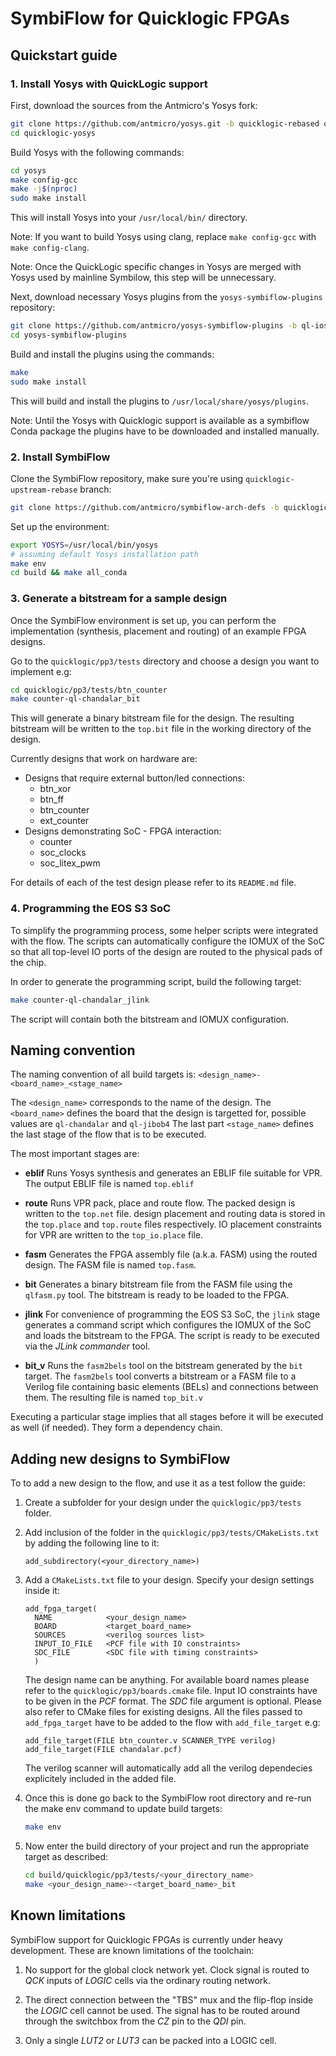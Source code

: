 # SymbiFlow for Quicklogic FPGAs

## Quickstart guide

### 1. Install Yosys with QuickLogic support

First, download the sources from the Antmicro's Yosys fork:

```bash
git clone https://github.com/antmicro/yosys.git -b quicklogic-rebased quicklogic-yosys
cd quicklogic-yosys
```

Build Yosys with the following commands:

```bash
cd yosys
make config-gcc
make -j$(nproc)
sudo make install
```

This will install Yosys into your `/usr/local/bin/` directory.

Note: If you want to build Yosys using clang, replace `make config-gcc` with `make config-clang`.

Note: Once the QuickLogic specific changes in Yosys are merged with Yosys used by mainline Symbilow, this step will be unnecessary.

Next, download necessary Yosys plugins from the `yosys-symbiflow-plugins` repository:

```bash
git clone https://github.com/antmicro/yosys-symbiflow-plugins -b ql-ios
cd yosys-symbiflow-plugins
```

Build and install the plugins using the commands:

```bash
make
sudo make install
```

This will build and install the plugins to `/usr/local/share/yosys/plugins`.

Note: Until the Yosys with Quicklogic support is available as a symbiflow Conda package the plugins have to be downloaded and installed manually.

### 2. Install SymbiFlow

Clone the SymbiFlow repository, make sure you're using `quicklogic-upstream-rebase` branch:

```bash
git clone https://github.com/antmicro/symbiflow-arch-defs -b quicklogic-upstream-rebase
```

Set up the environment:

```bash
export YOSYS=/usr/local/bin/yosys
# assuming default Yosys installation path
make env
cd build && make all_conda
```

### 3. Generate a bitstream for a sample design

Once the SymbiFlow environment is set up, you can perform the implementation (synthesis, placement and routing) of an example FPGA designs.

Go to the `quicklogic/pp3/tests` directory and choose a design you want to implement e.g:

```bash
cd quicklogic/pp3/tests/btn_counter
make counter-ql-chandalar_bit 
```

This will generate a binary bitstream file for the design. The resulting bitstream will be written to the `top.bit` file in the working directory of the design.

Currently designs that work on hardware are:

- Designs that require external button/led connections:
	- btn_xor
	- btn_ff
	- btn_counter
	- ext_counter
- Designs demonstrating SoC - FPGA interaction:
	- counter
	- soc_clocks
	- soc_litex_pwm

For details of each of the test design please refer to its `README.md` file.

### 4. Programming the EOS S3 SoC

To simplify the programming process, some helper scripts were integrated with the flow.
The scripts can automatically configure the IOMUX of the SoC so that all top-level IO ports of the design are routed to the physical pads of the chip.

In order to generate the programming script, build the following target:

```bash
make counter-ql-chandalar_jlink
```

The script will contain both the bitstream and IOMUX configuration.

## Naming convention

The naming convention of all build targets is: `<design_name>-<board_name>_<stage_name>`

The `<design_name>` corresponds to the name of the design.
The `<board_name>` defines the board that the design is targetted for, possible values are `ql-chandalar` and `ql-jibob4`
The last part `<stage_name>` defines the last stage of the flow that is to be executed.

The most important stages are:

- **eblif**
    Runs Yosys synthesis and generates an EBLIF file suitable for VPR. The output EBLIF file is named `top.eblif`

- **route**
    Runs VPR pack, place and route flow. The packed design is written to the `top.net` file. design placement and routing data is stored in the `top.place` and `top.route` files respectively. IO placement constraints for VPR are written to the `top_io.place` file.

- **fasm**
    Generates the FPGA assembly file (a.k.a. FASM) using the routed design. The FASM file is named `top.fasm`.

- **bit**
    Generates a binary bitstream file from the FASM file using the `qlfasm.py` tool. The bitstream is ready to be loaded to the FPGA.

- **jlink**
    For convenience of programming the EOS S3 SoC, the `jlink` stage generates a command script which configures the IOMUX of the SoC and loads the bitstream to the FPGA. The script is ready to be executed via the *JLink commander* tool.

- **bit_v**
    Runs the `fasm2bels` tool on the bitstream generated by the `bit` target. The ``fasm2bels`` tool converts a bitstream or a FASM file to a Verilog file containing basic elements (BELs) and connections between them. The resulting file is named `top_bit.v`

Executing a particular stage implies that all stages before it will be executed as well (if needed). They form a dependency chain.

## Adding new designs to SymbiFlow

To to add a new design to the flow, and use it as a test follow the guide:

1. Create a subfolder for your design under the `quicklogic/pp3/tests` folder.

1. Add inclusion of the folder in the `quicklogic/pp3/tests/CMakeLists.txt` by adding the following line to it:

    ```plaintext
    add_subdirectory(<your_directory_name>)
    ```

1. Add a `CMakeLists.txt` file to your design. Specify your design settings inside it:

    ```plaintext
    add_fpga_target(
      NAME            <your_design_name>
      BOARD           <target_board_name>
      SOURCES         <verilog sources list>
      INPUT_IO_FILE   <PCF file with IO constraints>
      SDC_FILE        <SDC file with timing constraints>
      )
    ```

    The design name can be anything. For available board names please refer to the `quicklogic/pp3/boards.cmake` file. Input IO constraints have to be given in the *PCF* format. The *SDC* file argument is optional. 
    Please also refer to CMake files for existing designs.
    All the files passed to `add_fpga_target` have to be added to the flow with `add_file_target` e.g:
    
    ```plaintext
    add_file_target(FILE btn_counter.v SCANNER_TYPE verilog)
    add_file_target(FILE chandalar.pcf)
    ```
    
    The verilog scanner will automatically add all the verilog dependecies explicitely included in the added file.
    
1. Once this is done go back to the SymbiFlow root directory and re-run the make env command to update build targets:

   ```bash
   make env
   ```

1. Now enter the build directory of your project and run the appropriate target as described:

   ```bash
   cd build/quicklogic/pp3/tests/<your_directory_name>
   make <your_design_name>-<target_board_name>_bit
   ```

## Known limitations

SymbiFlow support for Quicklogic FPGAs is currently under heavy development. These are known limitations of the toolchain:

1. No support for the global clock network yet. Clock signal is routed to *QCK* inputs of *LOGIC* cells via the ordinary routing network.

1. The direct connection between the "TBS" mux and the flip-flop inside the *LOGIC* cell cannot be used. The signal has to be routed around through the switchbox from the *CZ* pin to the *QDI* pin.

1. Only a single *LUT2* or *LUT3* can be packed into a LOGIC cell.
